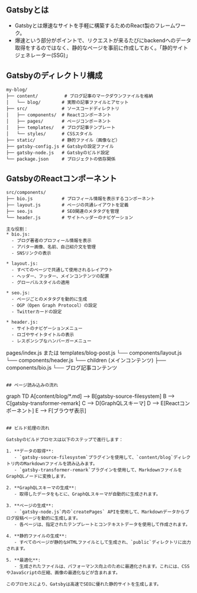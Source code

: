 ## Gatsbyとは
* Gatsbyとは爆速なサイトを手軽に構築するためのReact製のフレームワーク。
* 爆速という部分がポイントで、リクエストが来るたびにbackendへのデータ取得をするのではなく、静的なページを事前に作成しておく。「静的サイトジェネレーター(SSG)」

## Gatsbyのディレクトリ構成
```
my-blog/
├── content/          # ブログ記事のマークダウンファイルを格納
│   └── blog/        # 実際の記事ファイルとアセット
├── src/             # ソースコードディレクトリ
│   ├── components/  # Reactコンポーネント
│   ├── pages/       # ページコンポーネント
│   ├── templates/   # ブログ記事テンプレート
│   └── styles/      # CSSスタイル
├── static/          # 静的ファイル（画像など）
├── gatsby-config.js # Gatsbyの設定ファイル
├── gatsby-node.js   # Gatsbyのビルド設定
└── package.json     # プロジェクトの依存関係
```

## GatsbyのReactコンポーネント
```
src/components/
├── bio.js           # プロフィール情報を表示するコンポーネント
├── layout.js        # ページの共通レイアウトを定義
├── seo.js           # SEO関連のメタタグを管理
└── header.js        # サイトヘッダーのナビゲーション

主な役割：
* bio.js: 
  - ブログ著者のプロフィール情報を表示
  - アバター画像、名前、自己紹介文を管理
  - SNSリンクの表示

* layout.js:
  - すべてのページで共通して使用されるレイアウト
  - ヘッダー、フッター、メインコンテンツの配置
  - グローバルスタイルの適用

* seo.js:
  - ページごとのメタタグを動的に生成
  - OGP（Open Graph Protocol）の設定
  - Twitterカードの設定

* header.js:
  - サイトのナビゲーションメニュー
  - ロゴやサイトタイトルの表示
  - レスポンシブなハンバーガーメニュー

```
pages/index.js または templates/blog-post.js
└── components/layout.js
    └── components/header.js
    └── children (メインコンテンツ)
        ├── components/bio.js
        └── ブログ記事コンテンツ
```

## ページ読み込みの流れ
```
graph TD
    A[content/blog/*.md] --> B[gatsby-source-filesystem]
    B --> C[gatsby-transformer-remark]
    C --> D[GraphQLスキーマ]
    D --> E[Reactコンポーネント]
    E --> F[ブラウザ表示]
```

## ビルド処理の流れ

Gatsbyのビルドプロセスは以下のステップで進行します：

1. **データの取得**:
   - `gatsby-source-filesystem`プラグインを使用して、`content/blog`ディレクトリ内のMarkdownファイルを読み込みます。
   - `gatsby-transformer-remark`プラグインを使用して、MarkdownファイルをGraphQLノードに変換します。

2. **GraphQLスキーマの生成**:
   - 取得したデータをもとに、GraphQLスキーマが自動的に生成されます。

3. **ページの生成**:
   - `gatsby-node.js`内の`createPages` APIを使用して、Markdownデータからブログ投稿ページを動的に生成します。
   - 各ページは、指定されたテンプレートとコンテキストデータを使用して作成されます。

4. **静的ファイルの生成**:
   - すべてのページが静的なHTMLファイルとして生成され、`public`ディレクトリに出力されます。

5. **最適化**:
   - 生成されたファイルは、パフォーマンス向上のために最適化されます。これには、CSSやJavaScriptの圧縮、画像の最適化などが含まれます。

このプロセスにより、Gatsbyは高速でSEOに優れた静的サイトを生成します。


